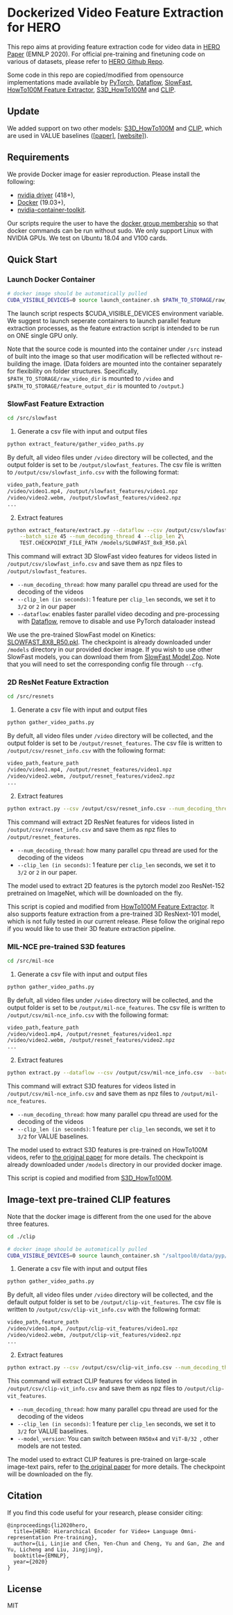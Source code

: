 # Dockerized Video Feature Extraction for HERO

This repo aims at providing feature extraction code for video data in [HERO Paper](https://arxiv.org/abs/2005.00200) (EMNLP 2020).
For official pre-training and finetuning code on various of datasets, please refer to [HERO Github Repo](https://github.com/linjieli222/HERO).

Some code in this repo are copied/modified from opensource implementations made available by
[PyTorch](https://github.com/pytorch/pytorch),
[Dataflow](https://github.com/tensorpack/dataflow),
[SlowFast](https://github.com/facebookresearch/SlowFast),
[HowTo100M Feature Extractor](https://github.com/antoine77340/video_feature_extractor),
[S3D_HowTo100M](https://github.com/antoine77340/S3D_HowTo100M)
and [CLIP](https://github.com/openai/CLIP).

## Update
We added support on two other models: [S3D_HowTo100M](https://github.com/antoine77340/S3D_HowTo100M)
and [CLIP](https://github.com/openai/CLIP), which are used in VALUE baselines ([[paper]](), [[website]](https://value-leaderboard.github.io/)).

## Requirements

We provide Docker image for easier reproduction. Please install the following:
  - [nvidia driver](https://docs.nvidia.com/cuda/cuda-installation-guide-linux/index.html#package-manager-installation) (418+), 
  - [Docker](https://docs.docker.com/install/linux/docker-ce/ubuntu/) (19.03+), 
  - [nvidia-container-toolkit](https://github.com/NVIDIA/nvidia-docker#quickstart).

Our scripts require the user to have the [docker group membership](https://docs.docker.com/install/linux/linux-postinstall/)
so that docker commands can be run without sudo.
We only support Linux with NVIDIA GPUs. We test on Ubuntu 18.04 and V100 cards.

## Quick Start

### Launch Docker Container

```bash
# docker image should be automatically pulled
CUDA_VISIBLE_DEVICES=0 source launch_container.sh $PATH_TO_STORAGE/raw_video_dir $PATH_TO_STORAGE/feature_output_dir
```
The launch script respects $CUDA_VISIBLE_DEVICES environment variable.
We suggest to launch seperate containers to launch parallel feature extraction processes,
as the feature extraction script is intended to be run on ONE single GPU only.

Note that the source code is mounted into the container under `/src` instead 
of built into the image so that user modification will be reflected without
re-building the image. (Data folders are mounted into the container separately
for flexibility on folder structures.
Specifically, `$PATH_TO_STORAGE/raw_video_dir` is mounted to `/video` and `$PATH_TO_STORAGE/feature_output_dir` is mounted to `/output`.)

### SlowFast Feature Extraction

```bash
cd /src/slowfast
```
1. Generate a csv file with input and output files
```bash
python extract_feature/gather_video_paths.py
```
By defult, all video files under ``/video`` directory will be collected,
and the output folder is set to be ``/output/slowfast_features``.
The csv file is written to ``/output/csv/slowfast_info.csv`` with the following format:
```bash
video_path,feature_path
/video/video1.mp4, /output/slowfast_features/video1.npz
/video/video2.webm, /output/slowfast_features/video2.npz
...
```

2. Extract features
```bash
python extract_feature/extract.py --dataflow --csv /output/csv/slowfast_info.csv \
    --batch_size 45 --num_decoding_thread 4 --clip_len 2\
    TEST.CHECKPOINT_FILE_PATH /models/SLOWFAST_8x8_R50.pkl
```
This command will extract 3D SlowFast video features for videos listed in `/output/csv/slowfast_info.csv`
and save them as npz files to `/output/slowfast_features`.
* `--num_decoding_thread`: how many parallel cpu thread are used for the decoding of the videos
* `--clip_len (in seconds)`: 1 feature per `clip_len` seconds, we set it to `3/2` or `2` in our paper
* `--dataflow`: enables faster parallel video decoding and pre-processing with [Dataflow](https://github.com/tensorpack/dataflow), remove to disable and use PyTorch dataloader instead


We use the pre-trained SlowFast model on Kinetics: [SLOWFAST_8X8_R50.pkl](https://dl.fbaipublicfiles.com/pyslowfast/model_zoo/kinetics400/SLOWFAST_8x8_R50.pkl).
The checkpoint is already downloaded under `/models` directory in our provided docker image.
If you wish to use other SlowFast models, you can download them from [SlowFast Model Zoo](https://github.com/facebookresearch/SlowFast/blob/master/MODEL_ZOO.md). Note that you will need to set the corresponding config file through `--cfg`.

### 2D ResNet Feature Extraction

```bash
cd /src/resnets
```
1. Generate a csv file with input and output files
```bash
python gather_video_paths.py
```
By defult, all video files under ``/video`` directory will be collected,
and the output folder is set to be ``/output/resnet_features``.
The csv file is written to ``/output/csv/resnet_info.csv`` with the following format:
```bash
video_path,feature_path
/video/video1.mp4, /output/resnet_features/video1.npz
/video/video2.webm, /output/resnet_features/video2.npz
...
```

2. Extract features
```bash
python extract.py --csv /output/csv/resnet_info.csv --num_decoding_thread 4 --clip_len 2
```
This command will extract 2D ResNet features for videos listed in `/output/csv/resnet_info.csv`
and save them as npz files to `/output/resnet_features`.
* `--num_decoding_thread`: how many parallel cpu thread are used for the decoding of the videos
* `--clip_len (in seconds)`: 1 feature per `clip_len` seconds, we set it to `3/2` or `2` in our paper.

The model used to extract 2D features is the pytorch model zoo ResNet-152 pretrained on ImageNet, which will be downloaded on the fly.

This script is copied and modified from [HowTo100M Feature Extractor](https://github.com/antoine77340/video_feature_extractor).
It also supports feature extraction from a pre-trained 3D ResNext-101 model, which is not fully tested in our current release.
Plese follow the original repo if you would like to use their 3D feature extraction pipeline.


### MIL-NCE pre-trained S3D features 

```bash
cd /src/mil-nce
```
1. Generate a csv file with input and output files
```bash
python gather_video_paths.py
```
By defult, all video files under ``/video`` directory will be collected,
and the output folder is set to be ``/output/mil-nce_features``.
The csv file is written to ``/output/csv/mil-nce_info.csv`` with the following format:
```bash
video_path,feature_path
/video/video1.mp4, /output/resnet_features/video1.npz
/video/video2.webm, /output/resnet_features/video2.npz
...
```

2. Extract features
```bash
python extract.py --dataflow --csv /output/csv/mil-nce_info.csv  --batch_size 45 --num_decoding_thread 4 
```
This command will extract S3D features for videos listed in `/output/csv/mil-nce_info.csv`
and save them as npz files to `/output/mil-nce_features`.
* `--num_decoding_thread`: how many parallel cpu thread are used for the decoding of the videos
* `--clip_len (in seconds)`: 1 feature per `clip_len` seconds, we set it to `3/2` for VALUE baselines.

The model used to extract S3D features is pre-trained on HowTo100M videos, refer to [the original paper](https://arxiv.org/abs/1912.06430) for more details.
The checkpoint is already downloaded under `/models` directory in our provided docker image.

This script is copied and modified from [S3D_HowTo100M](https://github.com/antoine77340/S3D_HowTo100M).


## Image-text pre-trained CLIP features 
Note that the docker image is different from the one used for the above three features. 
```bash
cd ./clip

# docker image should be automatically pulled
CUDA_VISIBLE_DEVICES=0 source launch_container.sh "/saltpool0/data/pyp/vqhighlight/"
```

1. Generate a csv file with input and output files
```bash
python gather_video_paths.py
```
By defult, all video files under ``/video`` directory will be collected,
and the default output folder is set to be ``/output/clip-vit_features``.
The csv file is written to ``/output/csv/clip-vit_info.csv`` with the following format:
```bash
video_path,feature_path
/video/video1.mp4, /output/clip-vit_features/video1.npz
/video/video2.webm, /output/clip-vit_features/video2.npz
...
```

2. Extract features
```bash
python extract.py --csv /output/csv/clip-vit_info.csv --num_decoding_thread 4 --model_version ViT-B/32 
```
This command will extract CLIP features for videos listed in `/output/csv/clip-vit_info.csv`
and save them as npz files to `/output/clip-vit_features`.
* `--num_decoding_thread`: how many parallel cpu thread are used for the decoding of the videos
* `--clip_len (in seconds)`: 1 feature per `clip_len` seconds, we set it to `3/2` for VALUE baselines.
* `--model_version`: You can switch between `RN50x4` and `ViT-B/32 `, other models are not tested.

The model used to extract CLIP features is pre-trained on large-scale image-text pairs, refer to [the original paper](https://arxiv.org/abs/2103.00020) for more details. The checkpoint will be downloaded on the fly.


## Citation

If you find this code useful for your research, please consider citing:
```
@inproceedings{li2020hero,
  title={HERO: Hierarchical Encoder for Video+ Language Omni-representation Pre-training},
  author={Li, Linjie and Chen, Yen-Chun and Cheng, Yu and Gan, Zhe and Yu, Licheng and Liu, Jingjing},
  booktitle={EMNLP},
  year={2020}
}

```

## License

MIT
